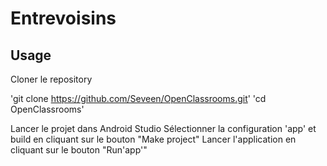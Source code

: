 # Entrevoisins

## Usage

Cloner le repository

'git clone https://github.com/Seveen/OpenClassrooms.git'
'cd OpenClassrooms'

Lancer le projet dans Android Studio
Sélectionner la configuration 'app' et build en cliquant sur le bouton "Make project"
Lancer l'application en cliquant sur le bouton "Run'app'"
